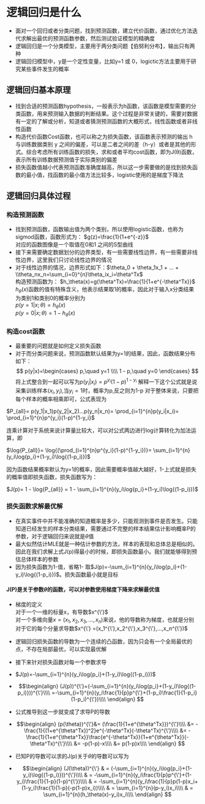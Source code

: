 # 逻辑回归是什么
  - 面对一个回归或者分类问题，找到预测函数，建立代价函数，通过优化方法迭代求解出最优的预测函数参数，然后测试验证模型的精确度
  - 逻辑回归是一个分类模型，主要用于两分类问题【伯努利分布】，输出只有两种
  - 逻辑回归模型中，y是一个定性变量，比如y=1 或 0，logictic方法主要用于研究某些事件发生的概率
## 逻辑回归基本原理
  - 找到合适的预测函数hypothesis，一般表示为h函数，该函数是模型需要的分类函数，用来预测输入数据的判断结果。这个过程是非常关键的，需要对数据有一定的了解或分析，知道或者猜测预测函数的大概形式，线性函数或者非线性函数
  - 构造代价函数Cost函数，也可以称之为损失函数，该函数表示预测的输出 h 与训练数据类别 y 之间的偏差，可以是二者之间的差（h-y）或者是其他的形式。综合考虑所有训练函数的损失，求和或者平均cost函数，即为J(θ)函数，表示所有训练数据预测值于实际类别的偏差
  - 损失函数值越小代表预测函数准确度越高，所以这一步需要做的是找到损失函数的最小值，找函数的最小值方法比较多，logistic使用的是梯度下降法
## 逻辑回归具体过程
### 构造预测函数
  - 找到预测函数，函数输出值为两个类别，所以使用logistic函数，也称为sigmod函数，函数形式为：
                                    $g(z)=\frac{1}{1+e^{-z}}$  
                                    对应的函数图像是一个取值在0和1 之间的S型曲线
  - 接下来需要确定数据划分的边界类型，有一些需要线性边界，有一些需要非线性边界，这里我们只讨论线性边界的情况
  - 对于线性边界的情况，边界形式如下：$\theta_0 + \theta_1x_1 + ... + \\theta_nx_n=\sum_{i=0}^{n}\theta_ix_i=\theta^Tx$  
    构造预测函数为： $h_\theta(x)=g(\theta^Tx)=\frac{1}{1+e^{-\theta^Tx}}$  
    $h_\theta(x)$函数的值有特殊含义，他表示结果取1的概率，因此对于输入x分类结果为类别1和类别0的概率分别为  
    $p(y=1|x;\theta) = h_\theta(x)$  
    $p(y=0|x;\theta) = 1 - h_\theta(x)$
### 构造cost函数
  - 最重要的问题就是如何定义损失函数
  - 对于而分类问题来说，预测函数默认结果为y=1的结果，因此，函数结果分布如下：  
  $$
  p(y|x)=\begin{cases}
  p,\quad y=1 \\\\
  1 - p,\quad y=0
  \end{cases}
  $$
  将上式整合到一起可以写为$p(y_i|x_i)=p^{y_i}(1-p)^{1-y_i}$
  解释一下这个公式就是说采集训练样本($x_i,y_i$),当$y_i=1$时，概率为p,反之则为1-p
  对于整体来说，只要把每个样本的概率相乘即可，公式表现为  
    
  $P_{all}= p(y_1|x_1)p(y_2|x_2)...p(y_n|x_n)= \prod_{i=1}^{n}p(y_i|x_i)= \prod_{i=1}^{n}p^{y_i}(1-p)^{1-y_i}$  
  
  连乘计算对于系统来说计算量比较大，可以对公式两边进行log计算转化为加法运算，即
  
  $\log{P_{all}}= \log{(\prod_{i=1}^{n}p^{y_i}(1-p)^{1-y_i})}= \sum_{i=1}^{n}(y_i\log{p_i}+(1-y_i)\log{(1-p_i)})$  
  
  因为函数结果概率默认为y=1的概率，因此需要概率值越大越好，1-上式就是损失的概率值即损失函数，损失函数写为：  
    
  $J(p)= 1 - \log{P_{all}} = 1 - \sum_{i=1}^{n}(y_i\log{p_i}+(1-y_i)\log{(1-p_i)})$
### 损失函数求解最优解
  - 在真实事件中并不能准确的知道概率是多少，只能观测到事件是否发生。只能知道已经发生的样本分类结果，需要通过不完整的样本结果估计影响概率P的参数，对于逻辑回归来说就是$\theta$值
  - 最大似然估计MLE就是一种估计参数的方法，样本的表现和总体总是相似的。因此在我们求解上式J(p)得最小的时候，即损失函数最小。我们就能够得到预估总体样本的参数
  - 因为损失函数为1-值，省略1- 取$J(p)=-\sum_{i=1}^{n}(y_i\log{p_i}+(1-y_i)\log{(1-p_i)})$。损失函数最小就是目标
#### J(P)是关于参数$\theta$的函数，可以对参数使用梯度下降来求解最优值
  - 梯度的定义  
    对于一个一维的标量x，有导数$x^{\'}$  
    对一个多维向量$x =(x_1,x_2,x_3,...,x_n)$来说，他的导数称为梯度，也就是分别对于它的每个分量求导数$x^{\'} =(x_1^{\'},x_2^{\'},x_3^{\'},...,x_n^{\'})$
  - 逻辑回归损失函数的导数为一个连续的凸函数，因为只会有一个全局最优的点，不存在局部最优，可以实现最优解
  - 接下来针对损失函数对每一个参数求导
  - $J(p)=-\sum_{i=1}^{n}(y_i\log{p_i}+(1-y_i)\log{(1-p_i)})$
  - $$\begin{align}
       (J(p))^{\'}=(-\sum_{i=1}^{n}(y_i\log{p_i}+(1-y_i)\log{(1-p_i)}))^{\'}\\\\ 
                  =-\sum_{i=1}^{n}(y_i\frac{1}{p}p^{\'}+(1-p_i)\frac{1}{1-p_i}(1-p_i)^{\'})\\\\
    \end{align}
    $$  
  - 公式推导到这一步就变成了求导P的导数
 
  - $$\begin{align}
    (p(\theta))^{\'}&= (\frac{1}{1+e^{\theta^Tx}})^{\'}\\\\
                    &= -\frac{1}{(1+e^{\theta^Tx})^2}e^{-\theta^Tx}(-\theta^Tx)^{\'}\\\\
                    &= -\frac{1}{1+e^{\theta^Tx}}\frac{e^{-\theta^Tx}}{1+e^{\theta^Tx}}(-\theta^Tx)^{\'}\\\\
                    &= -p(1-p)-x\\\\
                    &= p(1-p)x\\\\
   \end{align}
   $$
 
 - 已知P的导数可以求的J(p)关于$\theta$的导数可以写为
 - $$\begin{align}
      (J(\theta))^{\'} & = (-\sum_{i=1}^{n}(y_i\log{p_i}+(1-y_i)\log{(1-p_i)}))^{\'}\\\\ 
                       & = -\sum_{i=1}^{n}(y_i\frac{1}{p}p^{\'}+(1-y_i)\frac{1}{1-p}(1-p)^{\'})\\\\
                       & = -\sum_{i=1}^{n}(y_i\frac{1}{p}p(1-p)x_i+(1-y_i)\frac{1}{1-p}(-p(1-p)x_i))\\\\
                       & = \sum_{i=1}^{n}(p-y_i)x_i\\\\
                       & = \sum_{i=1}^{n}(h_\theta(x)-y_i)x_i\\\\
    \end{align}
   $$

